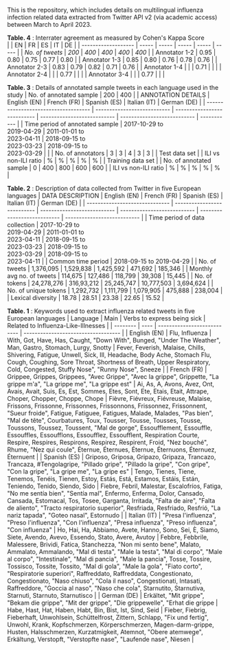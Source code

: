 This is the repository, which includes details on multilingual influenza infection related data extracted from Twitter API v2 (via academic access) between March to April 2023.

**Table. 4** : Interrater agreement as measured by Cohen's Kappa Score						
|                     | EN    | FR    | ES    | IT    | DE    |
| ------------------- | ----- | ----- | ----- | ----- | ----- |
| *No. of tweets*     | *200* | *400* | *400* | *400* | *400* |
| Annotator 1-2       | 0.95  | 0.80  | 0.75  | 0.77  | 0.80  |
| Annotator 1-3       | 0.85  | 0.80  | 0.76  | 0.78  | 0.76  |
| Annotator 2-3       | 0.83  | 0.79  | 0.82  | 0.71  | 0.76  |
| Annotator 1-4       |       |       | 0.71  |       |       |
| Annotator 2-4       |       |       | 0.77  |       |       |
| Annotator 3-4       |       |       | 0.77  |       |	      |

**Table. 3** : Details of annotated sample tweets in each language used in the study
| No. of annotated sample              | 200                         | 400                         | 
| ANNOTATION DETAILS                   | English (EN)                | French (FR)                 | Spanish (ES)                | Italian (IT)                | German (DE) |
| ------------------------------------ | --------------------------- | --------------------------- | --------------------------- | --------------------------- | ----------- |
| Time period of annotated sample      | 2017-10-29 to<br>2019-04-29 | 2011-01-01 to<br>2023-04-11 | 2018-09-15 to<br>2023-03-23 | 2018-09-15 to<br>2023-03-29 |             |
| No. of annotators                    | 3                           | 3                           | 4                           | 3                           | 3           |
| Test data set                        |
| ILI vs non-ILI ratio                 | %                           | %                           | %                           | %                           | %           |
| Training data set                    |
| No. of annotated sample              | 0                           | 400                         | 800                         | 600                         | 600         |
| ILI vs non-ILI ratio                 | %                           | %                           | %                           | %                           | %           |
			
**Table. 2** : Description of data collected from Twitter in five European languages
| DATA DESCRIPTION               | English (EN)                | French (FR)                 | Spanish (ES)                | Italian (IT)                | German (DE)                 |
| ------------------------------ | --------------------------- | --------------------------- | --------------------------- | --------------------------- | --------------------------- |
| Time period of data collection | 2017-10-29 to<br>2019-04-29 | 2011-01-01 to<br>2023-04-11 | 2018-09-15 to<br>2023-03-23 | 2018-09-15 to<br>2023-03-29 | 2018-09-15 to<br>2023-04-11 |
| Common time period             | 2018-09-15 to 2019-04-29    |
| No. of tweets                  | 1,376,095                   | 1,529,838                   | 1,425,592                   | 471,692                     | 185,346                     |
| Monthly avg no. of tweets      | 114,675                     | 127,486                     | 118,799                     | 39,308                      | 15,445                      |
| No. of tokens                  | 24,278,276                  | 316,93,212                  | 25,245,747                  | 10,777,503                  | 3,694,624                   |
| No. of unique tokens           | 1,292,732                   | 1,111,799                   | 1,079,905                   | 475,888                     | 238,004                     |
| Lexical diversity              | 18.78                       | 28.51                       | 23.38                       | 22.65                       | 15.52                       |

**Table. 1** : Keywords used to extract influenza related tweets in five European languages
| Language | Main | Verbs to express being sick | Related to Influenza-Like-Illnesses |
| -------- | ---- | --------------------------- | ----------------------------------- |
| English (EN) | Flu, Influenza | With,  Got,  Have,  Has,  Caught, "Down With",  Bunged,  "Under The Weather",  Man,  Gastro,  Stomach,  Lurgy,  Snotty | Fever, Feverish, Malaise, Chills, Shivering, Fatigue, Unwell, Sick, Ill, Headache, Body Ache, Stomach Flu, Cough, Coughing, Sore Throat, Shortness of Breath, Upper Respiratory, Cold, Congested, Stuffy Nose", "Runny Nose", Sneeze |
| French (FR) | Grippee, Grippes, Grippees, "Avec Grippe", "Avec la grippe", Grippette, "La grippe m'a", "La grippe me", "La grippe est" | Ai, As, A, Avons, Avez, Ont, Avais, Avait, Suis, Es, Est, Sommes, Etes, Sont, Ete, Etais, Etait, Attrape, Choper, Chopper, Choppe, Chope | Fièvre, Fiévreux, Fiévreuse, Malaise, Frissons, Frissonne, Frissonnes, Frissonnons, Frissonnez, Frissonnent, "Sueur froide", Fatigue, Fatiguee, Fatigues, Malade, Malades, "Pas bien", "Mal de tête", Courbatures, Toux, Tousser, Tousse, Tousses, Tousse, Toussons, Toussez, Toussent, "Mal de gorge", Essoufflement, Essouffle, Essouffles, Essoufflons, Essoufflez, Essoufflent, Respiration Courte, Respire, Respires, Respirons, Respirez, Respirent, Froid, "Nez bouché", Rhume, "Nez qui coule", Éternue, Éternues, Éternue, Éternuons, Éternuez, Éternuent |
| Spanish (ES) | Griposo, Griposa, Gripazo, Gripaza, Trancazo, Trancaza, \#Tengolagripe, "Pillado gripe", "Pillado la gripe", "Con gripe", "Con la gripe", "La gripe me", "La gripe es" | Tengo, Tienes, Tiene, Tenemos, Tenéis, Tienen, Estoy, Estás, Está, Estamos, Estáis, Están, Teniendo, Tenido, Siendo, Sido | Fiebre, Febril, Malestar, Escalofríos, Fatiga, "No me sentía bien", "Sentía mal", Enfermo, Enferma, Dolor,  Cansado, Cansada, Estomacal, Tos, Tosee, Garganta, Irritada, "Falta de aire", "Falta de aliento", "Tracto respiratorio superior", Resfriada, Resfriado, Resfrió, "La nariz tapada", "Goteo nasal", Estornudo |
| Italian (IT) | "Presa l'influenza", "Preso l'influenza", "Con l'influenza",  "Presa influenza", "Preso influenza", "Con influenza" | Ho, Hai, Ha, Abbiamo, Avete, Hanno, Sono, Sei, È, Siamo, Siete, Avendo, Avevo, Essendo, Stato, Avere, Avutoy | Febbre, Febbrile, Malessere, Brividi, Fatica, Stanchezza, "Non mi sento bene", Malato, Ammalato, Ammalando, "Mal di testa", "Male la testa", "Mal di corpo", "Male al corpo", "Intestinale", "Mal di pancia", "Male la pancia", Tosse, Tossire, Tossisco, Tossite, Tossito, "Mal di gola", "Male la gola", "Fiato corto", "Respiratorie superiori", Raffreddato, Raffreddata, Congestionato, Congestionato, "Naso chiuso", "Cola il naso", Congestionati, Intasati, Raffreddore, "Goccia al naso", "Naso che cola", Starnutito, Starnutiva, Starnutì, Starnuto, Starnutisco | 
| German (DE) | Erkältet, "Mit grippe", "Bekam die grippe", "Mit der grippe", "Die grippewelle", "Erhat die grippe | Habe, Hast, Hat, Haben, Habt, Bin, Bist, Ist, Sind, Seid | Fieber, Fiebrig, Fieberhaft, Unwohlsein, Schüttelfrost, Zittern, Schlapp, "Fix und fertig", Unwohl, Krank, Kopfschmerzen, Körperschmerzen, Magen-darm-grippe, Husten, Halsschmerzen, Kurzatmigkeit, Atemnot, "Obere atemwege", Erkältung, Verstopft, "Verstopfte nase", "Laufende nase", Niesen | 
